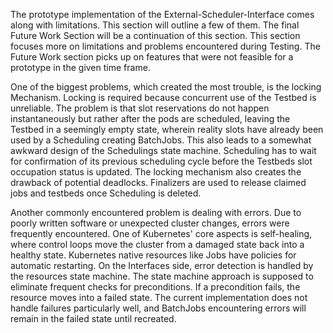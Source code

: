 The prototype implementation of the External-Scheduler-Interface comes along with limitations. This section will outline a few of them. The final Future Work Section will be a continuation of this section.
This section focuses more on limitations and problems encountered during Testing. The Future Work section picks up on features that were not feasible for a prototype in the given time frame.

One of the biggest problems, which created the most trouble, is the locking Mechanism. Locking is required because concurrent use of the Testbed is unreliable. The problem is that slot reservations do not happen instantaneously but rather after the pods are scheduled, leaving the Testbed in a seemingly empty state, wherein reality slots have already been used by a Scheduling creating BatchJobs. This also leads to a somewhat awkward design of the Schedulings state machine. Scheduling has to wait for confirmation of its previous scheduling cycle before the Testbeds slot occupation status is updated. The locking mechanism also creates the drawback of potential deadlocks. Finalizers are used to release claimed jobs and testbeds once Scheduling is deleted.

Another commonly encountered problem is dealing with errors. Due to poorly written software or unexpected cluster changes, errors were frequently encountered. One of Kubernetes' core aspects is self-healing, where control loops move the cluster from a damaged state back into a healthy state. Kubernetes native resources like Jobs have policies for automatic restarting. 
On the Interfaces side, error detection is handled by the resources state machine. The state machine approach is supposed to eliminate frequent checks for preconditions. If a precondition fails, the resource moves into a failed state. The current implementation does not handle failures particularly well, and BatchJobs encountering errors will remain in the failed state until recreated.  
